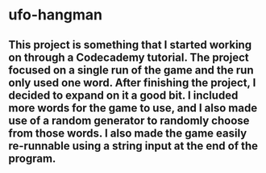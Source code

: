 # ufo-hangman

## This project is something that I started working on through a Codecademy tutorial. The project focused on a single run of the game and the run only used one word. After finishing the project, I decided to expand on it a good bit. I included more words for the game to use, and I also made use of a random generator to randomly choose from those words. I also made the game easily re-runnable using a string input at the end of the program.
